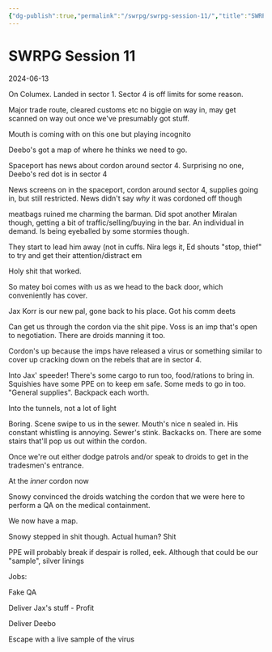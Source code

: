 ```yaml
---
{"dg-publish":true,"permalink":"/swrpg/swrpg-session-11/","title":"SWRPG Session 11"}
---
```



# SWRPG Session 11

2024-06-13

On Columex. Landed in sector 1. Sector 4 is off limits for some reason. 

Major trade route, cleared customs etc no biggie on way in, may get scanned on way out once we've presumably got stuff. 

Mouth is coming with on this one but playing incognito

Deebo's got a map of where he thinks we need to go. 

Spaceport has news about cordon around sector 4. Surprising no one, Deebo's red dot is in sector 4

News screens on in the spaceport, cordon around sector 4, supplies going in, but still restricted. News didn't say *why* it was cordoned off though

meatbags ruined me charming the barman. Did spot another Miralan though, getting a bit of traffic/selling/buying in the bar. An individual in demand. Is being eyeballed by some stormies though. 

They start to lead him away (not in cuffs. Nira legs it, Ed shouts "stop, thief" to try and get their attention/distract em

Holy shit that worked. 

So matey boi comes with us as we head to the back door, which conveniently has cover. 

Jax Korr is our new pal, gone back to his place. Got his comm deets

Can get us through the cordon via the shit pipe. Voss is an imp that's open to negotiation. There are droids manning it too. 

Cordon's up because the imps have released a virus or something similar to cover up cracking down on the rebels that are in sector 4. 

Into Jax' speeder! There's some cargo to run too, food/rations to bring in. Squishies have some PPE on to keep em safe. Some meds to go in too. "General supplies". Backpack each worth. 

Into the tunnels, not a lot of light

Boring. Scene swipe to us in the sewer. Mouth's nice n sealed in. His constant whistling is annoying. Sewer's stink. Backacks on. There are some stairs that'll pop us out within the cordon. 

Once we're out either dodge patrols and/or speak to droids to get in the tradesmen's entrance. 

At the *inner* cordon now

Snowy convinced the droids watching the cordon that we were here to perform a QA on the medical containment. 

We now have a map. 

Snowy stepped in shit though. Actual human? Shit

PPE will probably break if despair is rolled, eek. Although that could be our "sample", silver linings

Jobs:

Fake QA

Deliver Jax's stuff - Profit

Deliver Deebo

Escape with a live sample of the virus
